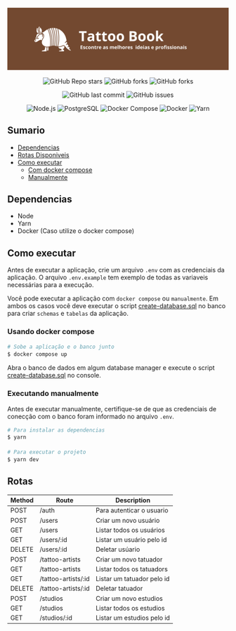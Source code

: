 ![logo](./static/images/tattoo-book.png)


<div align="center">

![GitHub Repo stars](https://img.shields.io/github/stars/tattoo-book/tattoo-book-backend?style=social)
![GitHub forks](https://img.shields.io/github/forks/tattoo-book/tattoo-book-backend?style=social)
![GitHub forks](https://img.shields.io/github/commit-activity/w/tattoo-book/tattoo-book-backend?style=social)

![GitHub last commit](https://img.shields.io/github/last-commit/tattoo-book/tattoo-book-backend?style=for-the-badge)
![GitHub issues](https://img.shields.io/github/issues/tattoo-book/tattoo-book-backend?style=for-the-badge)


![Node.js](https://img.shields.io/badge/Node.js-22.14.0-339933?style=for-the-badge&logo=nodedotjs&logoColor=white)
![PostgreSQL](https://img.shields.io/badge/PostgreSQL-16.5-blue?style=for-the-badge)
![Docker Compose](https://img.shields.io/badge/Docker%20Compose-2.20.3-2496ED?style=for-the-badge)
![Docker](https://img.shields.io/badge/Docker-28.0.1-2496ED?style=for-the-badge)
![Yarn](https://img.shields.io/badge/Yarn-1.22.22-2C8EBB?style=for-the-badge&logo=yarn&logoColor=white)

</div>

## Sumario

- [Dependencias](#dependencias)
- [Rotas Disponiveis](#rotas)
- [Como executar](#como-executar)
  - [Com docker compose](#usando-docker-compose)
  - [Manualmente](#executando-manualmente)

## Dependencias

- Node
- Yarn
- Docker (Caso utilize o docker compose)

## Como executar

Antes de executar a aplicação, crie um arquivo `.env` com as credenciais da aplicação. O arquivo `.env.example` tem exemplo de todas as variaveis necessárias para a execução.

Você pode executar a aplicação com `docker compose` ou `manualmente`. Em ambos os casos você deve executar o script [create-database.sql](./create-database.sql) no banco para criar `schemas` e `tabelas` da aplicação.

### Usando docker compose

```bash
# Sobe a aplicação e o banco junto
$ docker compose up
```

Abra o banco de dados em algum database manager e execute o script [create-database.sql](./create-database.sql) no console.

### Executando manualmente

Antes de executar manualmente, certifique-se de que as credenciais de conecção com o banco foram informado no arquivo `.env`.

```bash
# Para instalar as dependencias
$ yarn

# Para executar o projeto
$ yarn dev
```

## Rotas

| Method | Route               | Description                |
| ------ | ------------------- | -------------------------- |
| POST   | /auth               | Para autenticar o usuario  |
| POST   | /users              | Criar um novo usuário      |
| GET    | /users              | Listar todos os usuários   |
| GET    | /users/:id          | Listar um usuário pelo id  |
| DELETE | /users/:id          | Deletar usúario            |
| POST   | /tattoo-artists     | Criar um novo tatuador     |
| GET    | /tattoo-artists     | Listar todos os tatuadors  |
| GET    | /tattoo-artists/:id | Listar um tatuador pelo id |
| DELETE | /tattoo-artists/:id | Deletar tatuador           |
| POST   | /studios            | Criar um novo estudios     |
| GET    | /studios            | Listar todos os estudios   |
| GET    | /studios/:id        | Listar um estudios pelo id |

